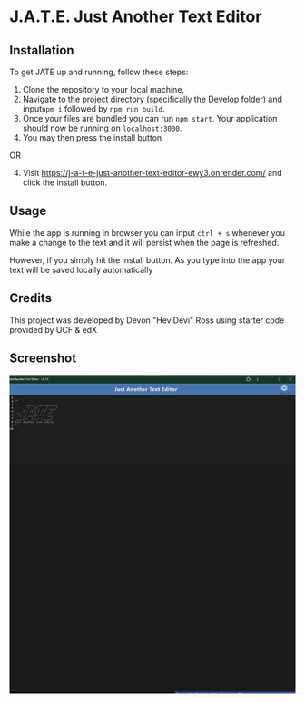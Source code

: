 # J.A.T.E. Just Another Text Editor


## Installation

To get JATE up and running, follow these steps:

1. Clone the repository to your local machine.
2. Navigate to the project directory (specifically the Develop folder) and input`npm i` followed by `npm run build`. 
3. Once your files are bundled you can run `npm start`. Your application should now be running on `localhost:3000`.
4. You may then press the install button

OR

4. Visit https://j-a-t-e-just-another-text-editor-ewy3.onrender.com/ and click the install button. 

## Usage
While the app is running in browser you can input `ctrl + s` whenever you make a change to the text and it will persist when the page is refreshed.

However, if you simply hit the install button. As you type into the app your text will be saved locally automatically

## Credits

This project was developed by Devon "HeviDevi" Ross using starter code provided by UCF & edX

## Screenshot

![](/Develop/client/src/images/JATE.png) 